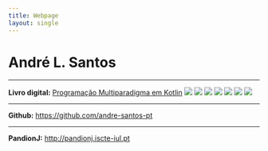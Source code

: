 ```yaml
---
title: Webpage
layout: single
---
```


André L. Santos
===============

***

**Livro digital:**
[Programação Multiparadigma em Kotlin](kotlin) ![](https://www.countryflags.io/pt/flat/32.png) ![](https://www.countryflags.io/br/flat/32.png) ![](https://www.countryflags.io/cv/flat/32.png) ![](https://www.countryflags.io/ao/flat/32.png) ![](https://www.countryflags.io/mz/flat/32.png)  ![](https://www.countryflags.io/gw/flat/32.png) ![](https://www.countryflags.io/tl/flat/32.png)

***

**Github:**
<https://github.com/andre-santos-pt>

***

**PandionJ:**
<http://pandionj.iscte-iul.pt>
